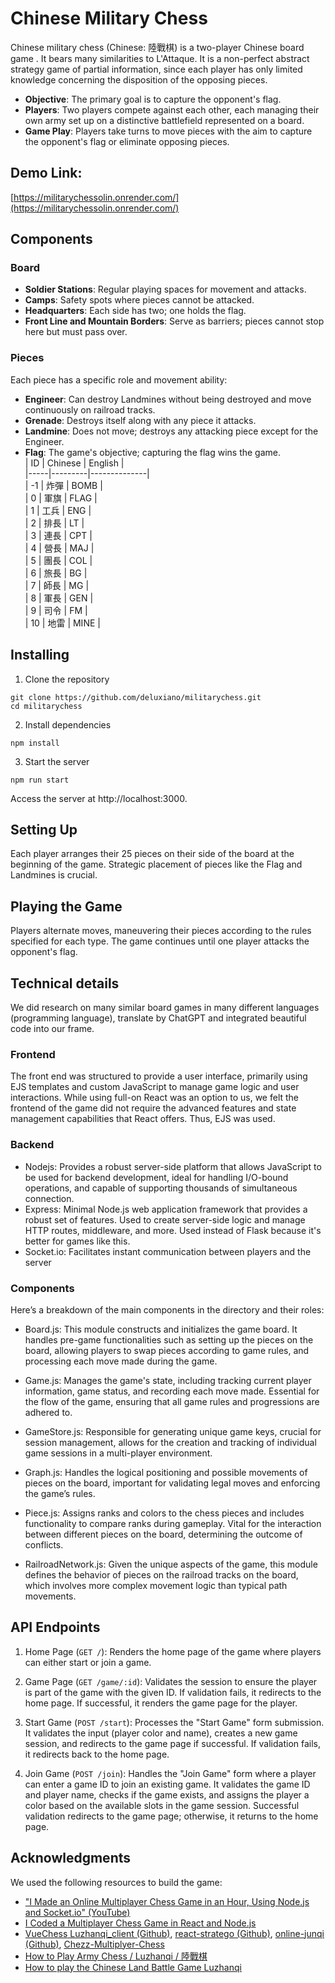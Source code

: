 # Chinese Military Chess

Chinese military chess (Chinese: 陸戰棋) is a two-player Chinese board game . It bears many similarities to L'Attaque. It is a non-perfect abstract strategy game of partial information, since each player has only limited knowledge concerning the disposition of the opposing pieces. 

- **Objective**: The primary goal is to capture the opponent's flag.
- **Players**: Two players compete against each other, each managing their own army set up on a distinctive battlefield represented on a board.
- **Game Play**: Players take turns to move pieces with the aim to capture the opponent's flag or eliminate opposing pieces.

## Demo Link:  
[https://militarychessolin.onrender.com/](https://militarychessolin.onrender.com/)

## Components

### Board

- **Soldier Stations**: Regular playing spaces for movement and attacks.
- **Camps**: Safety spots where pieces cannot be attacked.
- **Headquarters**: Each side has two; one holds the flag.
- **Front Line and Mountain Borders**: Serve as barriers; pieces cannot stop here but must pass over.

### Pieces

Each piece has a specific role and movement ability:

- **Engineer**: Can destroy Landmines without being destroyed and move continuously on railroad tracks.
- **Grenade**: Destroys itself along with any piece it attacks.
- **Landmine**: Does not move; destroys any attacking piece except for the Engineer.
- **Flag**: The game's objective; capturing the flag wins the game.  
| ID  | Chinese | English      |  
|-----|---------|--------------|  
| -1  | 炸彈    | BOMB         |  
| 0   | 軍旗    | FLAG         |  
| 1   | 工兵    | ENG          |  
| 2   | 排長    | LT           |  
| 3   | 連長    | CPT          |  
| 4   | 營長    | MAJ          |  
| 5   | 團長    | COL          |  
| 6   | 旅長    | BG           |  
| 7   | 師長    | MG           |  
| 8   | 軍長    | GEN          |  
| 9   | 司令    | FM           |  
| 10  | 地雷    | MINE         |  

## Installing

1. Clone the repository

```
git clone https://github.com/deluxiano/militarychess.git
cd militarychess
```

2. Install dependencies

```
npm install
```

3. Start the server

```
npm run start
```
Access the server at http://localhost:3000.


## Setting Up

Each player arranges their 25 pieces on their side of the board at the beginning of the game. Strategic placement of pieces like the Flag and Landmines is crucial.

## Playing the Game

Players alternate moves, maneuvering their pieces according to the rules specified for each type. The game continues until one player attacks the opponent's flag.

## Technical details
We did research on many similar board games in many different languages (programming language), translate by ChatGPT and integrated beautiful code into our frame.


### Frontend
The front end was structured to provide a user interface, primarily using EJS templates and custom JavaScript to manage game logic and user interactions. While using full-on React was an option to us, we felt the frontend of the game did not require the advanced features and state management capabilities that React offers. Thus, EJS was used. 

### Backend 
- Nodejs: Provides a robust server-side platform that allows JavaScript to be used for backend development, ideal for handling I/O-bound operations, and capable of supporting thousands of simultaneous connection. 
- Express: Minimal Node.js web application framework that provides a robust set of features. Used to create server-side logic and manage HTTP routes, middleware, and more. Used instead of Flask because it's better for games like this.
- Socket.io: Facilitates instant communication between players and the server

### Components
Here’s a breakdown of the main components in the directory and their roles:

- Board.js: This module constructs and initializes the game board. It handles pre-game functionalities such as setting up the pieces on the board, allowing players to swap pieces according to game rules, and processing each move made during the game.

- Game.js: Manages the game's state, including tracking current player information, game status, and recording each move made. Essential for the flow of the game, ensuring that all game rules and progressions are adhered to.

- GameStore.js: Responsible for generating unique game keys, crucial for session management, allows for the creation and tracking of individual game sessions in a multi-player environment.

- Graph.js: Handles the logical positioning and possible movements of pieces on the board, important for validating legal moves and enforcing the game’s rules.

- Piece.js: Assigns ranks and colors to the chess pieces and includes functionality to compare ranks during gameplay. Vital for the interaction between different pieces on the board, determining the outcome of conflicts.

- RailroadNetwork.js: Given the unique aspects of the game, this module defines the behavior of pieces on the railroad tracks on the board, which involves more complex movement logic than typical path movements. 


## API Endpoints
1. Home Page (`GET /`): Renders the home page of the game where players can either start or join a game.

2. Game Page (`GET /game/:id`): Validates the session to ensure the player is part of the game with the given ID. If validation fails, it redirects to the home page. If successful, it renders the game page for the player.

3. Start Game (`POST /start`): Processes the "Start Game" form submission. It validates the input (player color and name), creates a new game session, and redirects to the game page if successful. If validation fails, it redirects back to the home page.

4. Join Game (`POST /join`): Handles the "Join Game" form where a player can enter a game ID to join an existing game. It validates the game ID and player name, checks if the game exists, and assigns the player a color based on the available slots in the game session. Successful validation redirects to the game page; otherwise, it returns to the home page.


## Acknowledgments
We used the following resources to build the game:
- ["I Made an Online Multiplayer Chess Game in an Hour, Using Node.js and Socket.io" (YouTube)](https://www.youtube.com/watch?v=71BWw_tNhbk)
- [I Coded a Multiplayer Chess Game in React and Node.js](https://www.youtube.com/watch?v=QwUZxCBtfLw)
- [VueChess](https://github.com/gustaYo/vue-chess)[ Luzhanqi_client (Github)](https://github.com/Tranxpotter/Luzhanqi_client), [react-stratego (Github)](https://github.com/LDK/react-stratego), [online-junqi (Github)](https://github.com/edwardli/Junqi), [ Chezz-Multiplyer-Chess
](https://github.com/00xkhaled/Chezz-Multiplyer-Chess)
- [How to Play Army Chess / Luzhanqi / 陸戰棋](https://www.ymimports.com/pages/how-to-play-luzhanqi)
- [How to play the Chinese Land Battle Game
Luzhanqi](https://ancientchess.com/page/play-luzhanqi.htm)
